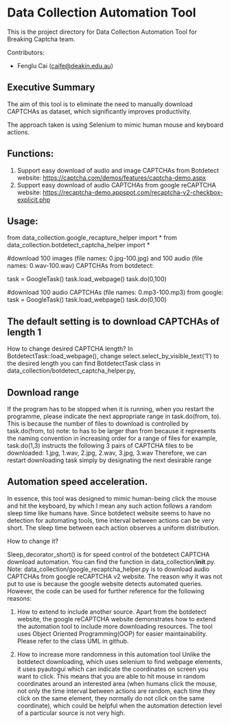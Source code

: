 # Data Collection Automation Tool

This is the project directory for Data Collection Automation Tool for 
Breaking Captcha team.

Contributors:

* Fenglu Cai (caife@deakin.edu.au)

## Executive Summary

The aim of this tool is to eliminate the need to manually download CAPTCHAs
as dataset, which significantly improves productivity.

The approach taken is using Selenium to mimic human mouse and keyboard actions.


## Functions:

1. Support easy download of audio and image CAPTCHAs from Botdetect website:
https://captcha.com/demos/features/captcha-demo.aspx
2. Support easy download of audio CAPTCHAs from google reCAPTCHA website:
https://recaptcha-demo.appspot.com/recaptcha-v2-checkbox-explicit.php

## Usage:

from data_collection.google_recapture_helper import *
from data_collection.botdetect_captcha_helper import *


#download 100 images (file names: 0.jpg-100.jpg) and 100 audio (file names: 0.wav-100.wav) CAPTCHAs from botdetect:
 
task = GoogleTask()
task.load_webpage()
task.do(0,100)

#download 100 audio CAPTCHAs (file names: 0.mp3-100.mp3) from google:
task = GoogleTask()
task.load_webpage()
task.do(0,100)

## The default setting is to download CAPTCHAs of length 1
How to change desired CAPTCHA length?
In BotdetectTask::load_webpage(), change select.select_by_visible_text(‘1’) to the desired length
 you can find BotdetectTask class in data_collection/botdetect_captcha_helper.py,


## Download range 
If the program has to be stopped when it is running, when you restart the programme, please indicate the next appropriate range in task.do(from, to).
This is because the number of files to download is controlled by task.do(from, to) 
note: to has to be larger than from because it represents the naming convention in increasing order for a range of files 
for example, task.do(1,3) instructs the following 3 pairs of  CAPTCHA files to be downloaded:
1.jpg, 1.wav,  2.jpg, 2.wav,  3.jpg, 3.wav
Therefore, we can restart downloading task simply by designating the next desirable range


## Automation speed acceleration.
In essence, this tool was designed to mimic human-being click the mouse and hit the keyboard, by which I mean any such action follows a random sleep time like humans have. Since botdetect website seems to have no detection for automating tools, time interval between actions can be very short. The sleep time between each action observes a uniform distribution.


How to change it?

Sleep_decorator_short() is for speed control of the botdetect CAPTCHA download automation.
You can find the function in data_collection/__init__.py. 
Note: data_collection/google_recaptcha_helper.py is to download audio CAPTCHAs from google reCAPTCHA v2 website. The reason why it was not put to use is because the google website detects automated queries. However, the code can be used for further reference for the following reasons:


1. How to extend to include another source. 
Apart from the botdetect website, the google reCAPTCHA website demonstrates how to extend the automation tool to include more downloading resources. The tool uses Object Oriented Programming(OOP) for easier maintainability. Please refer to the class UML in github.


2. How to increase more randomness in this automation tool 
Unlike the botdetect downloading, which uses selenium to find webpage elements, it uses pyautogui which can indicate the coordinates on screen you want to click. This means that you are able to hit mouse in random coordinates around an interested area (when humans click the mouse, not only the time interval between actions are random, each time they click on the same element, they normally do not click on the same coordinate),  which could be helpful when the automation detection level of a particular source is not very high. 


